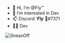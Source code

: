- 👋 Hi, I’m @Fly™
- 👀 I’m interested in Dev
- 📫 Discord '𝑭𝒍𝒚 🧢#7371
- 👨‍💻 Dev

<p align="left"> <img src="https://komarev.com/ghpvc/?username=SneaxOff&label=Profile%20views&color=0e75b6&style=flat" alt="SneaxOff" /> </p>
